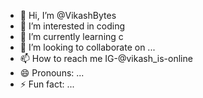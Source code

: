 - 👋 Hi, I’m @VikashBytes
- 👀 I’m interested in coding
- 🌱 I’m currently learning c 
- 💞️ I’m looking to collaborate on ...
- 📫 How to reach me IG-@vikash_is-online
- 😄 Pronouns: ...
- ⚡ Fun fact: ...

<!---
VikashBytes/VikashBytes is a ✨ special ✨ repository because its `README.md` (this file) appears on your GitHub profile.
You can click the Preview link to take a look at your changes.
--->
